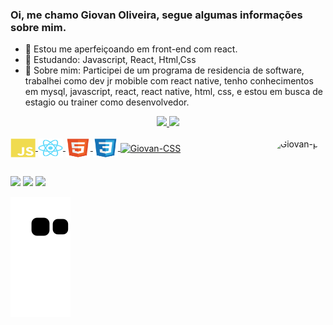 ### Oi, me chamo Giovan Oliveira, segue algumas informações sobre mim.

- 🔭 Estou me aperfeiçoando em front-end com react.
- 🌱 Estudando: Javascript, React, Html,Css
- 💬 Sobre mim: Participei de um programa de residencia de software, trabalhei como dev jr mobible com react native, tenho conhecimentos em mysql, javascript, react, react native, html, css, e estou em busca de estagio ou trainer como desenvolvedor.
<div align="center">
<a href="https://github.com/GiovanPshore">
  <img height="180em" src="https://github-readme-stats.vercel.app/api?username=GiovanPshore&show_icons=true&theme=tokyonight&include_all_commits=true&count_private=true"/>
  <img height="180em" src="https://github-readme-stats.vercel.app/api/top-langs/?username=GiovanPshore&layout=compact&langs_count=7&theme=tokyonight"/>
</div>
<div style="display: inline_block"><br>
  <img align="center" alt="Giovan-Js" height="30" width="40" src="https://raw.githubusercontent.com/devicons/devicon/master/icons/javascript/javascript-plain.svg">
  <img align="center" alt="Giovan-React" height="30" width="40" src="https://raw.githubusercontent.com/devicons/devicon/master/icons/react/react-original.svg">
  <img align="center" alt="Giovan-HTML" height="30" width="40" src="https://raw.githubusercontent.com/devicons/devicon/master/icons/html5/html5-original.svg">
  <img align="center" alt="Giovan-CSS" height="30" width="40" src="https://raw.githubusercontent.com/devicons/devicon/master/icons/css3/css3-original.svg">
  <img align="center" alt="Giovan-CSS" height="50" width="50" src="https://cdn.jsdelivr.net/gh/devicons/devicon/icons/mysql/mysql-original-wordmark.svg" />
  <img align="right" alt="Giovan-pic" height="120" style="border-radius:50px;" src="https://i.pinimg.com/474x/67/73/fa/6773faf063482c02a0cb8cdae4ef2074.jpg">
</div>

##

<div> 
  <a href="https://www.instagram.com/giovan.oliv/" target="_blank"><img src="https://img.shields.io/badge/-Instagram-%23E4405F?style=for-the-badge&logo=instagram&logoColor=white" target="_blank"></a>
  <a href = "mailto:giovanpshore@gmail.com"><img src="https://img.shields.io/badge/-Gmail-%23333?style=for-the-badge&logo=gmail&logoColor=white" target="_blank"></a>
  <a href="https://www.linkedin.com/in/giovanoliveira/" target="_blank"><img src="https://img.shields.io/badge/-LinkedIn-%230077B5?style=for-the-badge&logo=linkedin&logoColor=white" target="_blank"></a> 
 
  ![Snake animation](https://github.com/rafaballerini/rafaballerini/blob/output/github-contribution-grid-snake.svg)
 
</div>
